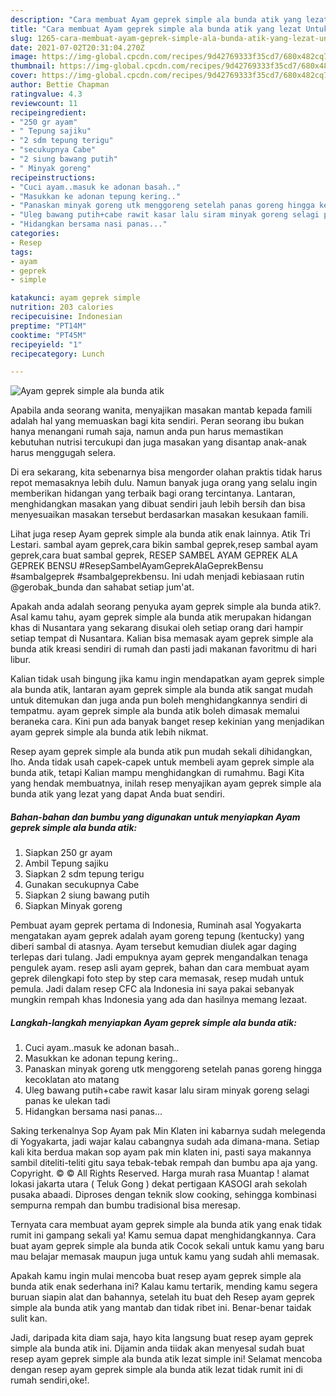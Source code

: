 ```yaml
---
description: "Cara membuat Ayam geprek simple ala bunda atik yang lezat Untuk Jualan"
title: "Cara membuat Ayam geprek simple ala bunda atik yang lezat Untuk Jualan"
slug: 1265-cara-membuat-ayam-geprek-simple-ala-bunda-atik-yang-lezat-untuk-jualan
date: 2021-07-02T20:31:04.270Z
image: https://img-global.cpcdn.com/recipes/9d42769333f35cd7/680x482cq70/ayam-geprek-simple-ala-bunda-atik-foto-resep-utama.jpg
thumbnail: https://img-global.cpcdn.com/recipes/9d42769333f35cd7/680x482cq70/ayam-geprek-simple-ala-bunda-atik-foto-resep-utama.jpg
cover: https://img-global.cpcdn.com/recipes/9d42769333f35cd7/680x482cq70/ayam-geprek-simple-ala-bunda-atik-foto-resep-utama.jpg
author: Bettie Chapman
ratingvalue: 4.3
reviewcount: 11
recipeingredient:
- "250 gr ayam"
- " Tepung sajiku"
- "2 sdm tepung terigu"
- "secukupnya Cabe"
- "2 siung bawang putih"
- " Minyak goreng"
recipeinstructions:
- "Cuci ayam..masuk ke adonan basah.."
- "Masukkan ke adonan tepung kering.."
- "Panaskan minyak goreng utk menggoreng setelah panas goreng hingga kecoklatan ato matang"
- "Uleg bawang putih+cabe rawit kasar lalu siram minyak goreng selagi panas ke ulekan tadi"
- "Hidangkan bersama nasi panas..."
categories:
- Resep
tags:
- ayam
- geprek
- simple

katakunci: ayam geprek simple 
nutrition: 203 calories
recipecuisine: Indonesian
preptime: "PT14M"
cooktime: "PT45M"
recipeyield: "1"
recipecategory: Lunch

---
```



![Ayam geprek simple ala bunda atik](https://img-global.cpcdn.com/recipes/9d42769333f35cd7/680x482cq70/ayam-geprek-simple-ala-bunda-atik-foto-resep-utama.jpg)

Apabila anda seorang wanita, menyajikan masakan mantab kepada famili adalah hal yang memuaskan bagi kita sendiri. Peran seorang ibu bukan hanya menangani rumah saja, namun anda pun harus memastikan kebutuhan nutrisi tercukupi dan juga masakan yang disantap anak-anak harus menggugah selera.

Di era  sekarang, kita sebenarnya bisa mengorder olahan praktis tidak harus repot memasaknya lebih dulu. Namun banyak juga orang yang selalu ingin memberikan hidangan yang terbaik bagi orang tercintanya. Lantaran, menghidangkan masakan yang dibuat sendiri jauh lebih bersih dan bisa menyesuaikan masakan tersebut berdasarkan masakan kesukaan famili. 

Lihat juga resep Ayam geprek simple ala bunda atik enak lainnya. Atik Tri Lestari. sambal ayam geprek,cara bikin sambal geprek,resep sambal ayam geprek,cara buat sambal geprek, RESEP SAMBEL AYAM GEPREK ALA GEPREK BENSU #ResepSambelAyamGeprekAlaGeprekBensu #sambalgeprek #sambalgeprekbensu. Ini udah menjadi kebiasaan rutin @gerobak_bunda dan sahabat setiap jum&#39;at.

Apakah anda adalah seorang penyuka ayam geprek simple ala bunda atik?. Asal kamu tahu, ayam geprek simple ala bunda atik merupakan hidangan khas di Nusantara yang sekarang disukai oleh setiap orang dari hampir setiap tempat di Nusantara. Kalian bisa memasak ayam geprek simple ala bunda atik kreasi sendiri di rumah dan pasti jadi makanan favoritmu di hari libur.

Kalian tidak usah bingung jika kamu ingin mendapatkan ayam geprek simple ala bunda atik, lantaran ayam geprek simple ala bunda atik sangat mudah untuk ditemukan dan juga anda pun boleh menghidangkannya sendiri di tempatmu. ayam geprek simple ala bunda atik boleh dimasak memalui beraneka cara. Kini pun ada banyak banget resep kekinian yang menjadikan ayam geprek simple ala bunda atik lebih nikmat.

Resep ayam geprek simple ala bunda atik pun mudah sekali dihidangkan, lho. Anda tidak usah capek-capek untuk membeli ayam geprek simple ala bunda atik, tetapi Kalian mampu menghidangkan di rumahmu. Bagi Kita yang hendak membuatnya, inilah resep menyajikan ayam geprek simple ala bunda atik yang lezat yang dapat Anda buat sendiri.

<!--inarticleads1-->

##### Bahan-bahan dan bumbu yang digunakan untuk menyiapkan Ayam geprek simple ala bunda atik:

1. Siapkan 250 gr ayam
1. Ambil  Tepung sajiku
1. Siapkan 2 sdm tepung terigu
1. Gunakan secukupnya Cabe
1. Siapkan 2 siung bawang putih
1. Siapkan  Minyak goreng


Pembuat ayam geprek pertama di Indonesia, Ruminah asal Yogyakarta mengatakan ayam geprek adalah ayam goreng tepung (kentucky) yang diberi sambal di atasnya. Ayam tersebut kemudian diulek agar daging terlepas dari tulang. Jadi empuknya ayam geprek mengandalkan tenaga pengulek ayam. resep asli ayam geprek, bahan dan cara membuat ayam geprek dilengkapi foto step by step cara memasak, resep mudah untuk pemula. Jadi dalam resep CFC ala Indonesia ini saya pakai sebanyak mungkin rempah khas Indonesia yang ada dan hasilnya memang lezaat. 

<!--inarticleads2-->

##### Langkah-langkah menyiapkan Ayam geprek simple ala bunda atik:

1. Cuci ayam..masuk ke adonan basah..
1. Masukkan ke adonan tepung kering..
1. Panaskan minyak goreng utk menggoreng setelah panas goreng hingga kecoklatan ato matang
1. Uleg bawang putih+cabe rawit kasar lalu siram minyak goreng selagi panas ke ulekan tadi
1. Hidangkan bersama nasi panas...


Saking terkenalnya Sop Ayam pak Min Klaten ini kabarnya sudah melegenda di Yogyakarta, jadi wajar kalau cabangnya sudah ada dimana-mana. Setiap kali kita berdua makan sop ayam pak min klaten ini, pasti saya makannya sambil diteliti-teliti gitu saya tebak-tebak rempah dan bumbu apa aja yang. Copyright. © © All Rights Reserved. Harga murah rasa Muantap ! alamat lokasi jakarta utara ( Teluk Gong ) dekat pertigaan KASOGI arah sekolah pusaka abaadi. Diproses dengan teknik slow cooking, sehingga kombinasi sempurna rempah dan bumbu tradisional bisa meresap. 

Ternyata cara membuat ayam geprek simple ala bunda atik yang enak tidak rumit ini gampang sekali ya! Kamu semua dapat menghidangkannya. Cara buat ayam geprek simple ala bunda atik Cocok sekali untuk kamu yang baru mau belajar memasak maupun juga untuk kamu yang sudah ahli memasak.

Apakah kamu ingin mulai mencoba buat resep ayam geprek simple ala bunda atik enak sederhana ini? Kalau kamu tertarik, mending kamu segera buruan siapin alat dan bahannya, setelah itu buat deh Resep ayam geprek simple ala bunda atik yang mantab dan tidak ribet ini. Benar-benar taidak sulit kan. 

Jadi, daripada kita diam saja, hayo kita langsung buat resep ayam geprek simple ala bunda atik ini. Dijamin anda tiidak akan menyesal sudah buat resep ayam geprek simple ala bunda atik lezat simple ini! Selamat mencoba dengan resep ayam geprek simple ala bunda atik lezat tidak rumit ini di rumah sendiri,oke!.

